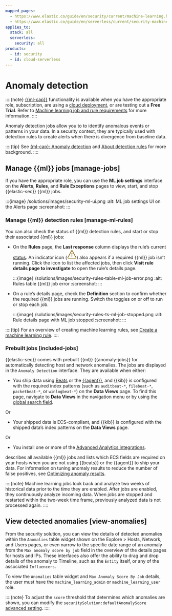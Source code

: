 ```yaml
---
mapped_pages:
  - https://www.elastic.co/guide/en/security/current/machine-learning.html
  - https://www.elastic.co/guide/en/serverless/current/security-machine-learning.html
applies_to:
  stack: all
  serverless:
    security: all
products:
  - id: security
  - id: cloud-serverless
---
```


# Anomaly detection


::::{note}
[{{ml-cap}}](/explore-analyze/machine-learning/anomaly-detection.md) functionality is available when you have the appropriate role, subscription, are using a [cloud deployment](https://cloud.elastic.co/registration?page=docs&placement=docs-body), or are testing out a **Free Trial**. Refer to [Machine learning job and rule requirements](/solutions/security/advanced-entity-analytics/machine-learning-job-rule-requirements.md) for more information.
::::

Anomaly detection jobs allow you to to identify anomalous events or patterns in your data. In a security context, they are typically used with detection rules to create alerts when there is divergence from baseline data.


::::{tip}
See [{ml-cap}: Anomaly detection](/explore-analyze/machine-learning/anomaly-detection.md) and [About detection rules](/solutions/security/detect-and-alert/about-detection-rules.md) for more background.
::::


## Manage {{ml}} jobs [manage-jobs]

If you have the appropriate role, you can use the **ML job settings** interface on the **Alerts**, **Rules**, and **Rule Exceptions** pages to view, start, and stop {{elastic-sec}} {{ml}} jobs.

:::{image} /solutions/images/security-ml-ui.png
:alt: ML job settings UI on the Alerts page
:screenshot:
:::


### Manage {{ml}} detection rules [manage-ml-rules]

You can also check the status of {{ml}} detection rules, and start or stop their associated {{ml}} jobs:

* On the **Rules** page, the **Last response** column displays the rule’s current [status](/solutions/security/detect-and-alert/manage-detection-rules.md#rule-status). An indicator icon (![Error icon from rules table](/solutions/images/security-rules-table-error-icon.png "title =20x20")) also appears if a required {{ml}} job isn’t running. Click the icon to list the affected jobs, then click **Visit rule details page to investigate** to open the rule’s details page.

    :::{image} /solutions/images/security-rules-table-ml-job-error.png
    :alt: Rules table {{ml}} job error
    :screenshot:
    :::

* On a rule’s details page, check the **Definition** section to confirm whether the required {{ml}} jobs are running. Switch the toggles on or off to run or stop each job.

    :::{image} /solutions/images/security-rules-ts-ml-job-stopped.png
    :alt: Rule details page with ML job stopped
    :screenshot:
    :::

::::{tip}
For an overview of creating machine learning rules, see [Create a machine learning rule](/solutions/security/detect-and-alert/create-detection-rule.md#create-ml-rule).
::::


### Prebuilt jobs [included-jobs]

{{elastic-sec}} comes with prebuilt {{ml}} {{anomaly-jobs}} for automatically detecting host and network anomalies. The jobs are displayed in the `Anomaly Detection` interface. They are available when either:

* You ship data using [Beats](https://www.elastic.co/products/beats) or the [{{agent}}](/solutions/security/configure-elastic-defend/install-elastic-defend.md), and {{kib}} is configured with the required index patterns (such as `auditbeat-*`, `filebeat-*`, `packetbeat-*`, or `winlogbeat-*`) on the **Data Views** page. To find this page, navigate to **Data Views** in the navigation menu or by using the [global search field](/explore-analyze/find-and-organize/find-apps-and-objects.md).

Or

* Your shipped data is ECS-compliant, and {{kib}} is configured with the shipped data’s index patterns on the **Data Views** page.

Or

* You install one or more of the [Advanced Analytics integrations](/solutions/security/advanced-entity-analytics/behavioral-detection-use-cases.md#ml-integrations).

[](/reference/data-analysis/machine-learning/ootb-ml-jobs-siem.md) describes all available {{ml}} jobs and lists which ECS fields are required on your hosts when you are not using {{beats}} or the {{agent}} to ship your data. For information on tuning anomaly results to reduce the number of false positives, see [Optimizing anomaly results](/solutions/security/advanced-entity-analytics/optimizing-anomaly-results.md).

::::{note}
Machine learning jobs look back and analyze two weeks of historical data prior to the time they are enabled. After jobs are enabled, they continuously analyze incoming data. When jobs are stopped and restarted within the two-week time frame, previously analyzed data is not processed again.
::::



## View detected anomalies [view-anomalies]

From the security solution, you can view the details of detected anomalies within the `Anomalies` table widget shown on the Explore > Hosts, Network, and Users pages, or even narrow to the specific date range of an anomaly from the `Max anomaly score by job` field in the overview of the details pages for hosts and IPs. These interfaces also offer the ability to drag and drop details of the anomaly to Timeline, such as the `Entity` itself, or any of the associated `Influencers`.

To view the `Anomalies` table widget and `Max Anomaly Score By Job` details, the user must have the `machine_learning_admin` or `machine_learning_user` role.

::::{note}
To adjust the `score` threshold that determines which anomalies are shown, you can modify the `securitySolution:defaultAnomalyScore` [advanced setting](/solutions/security/get-started/configure-advanced-settings.md).
::::
